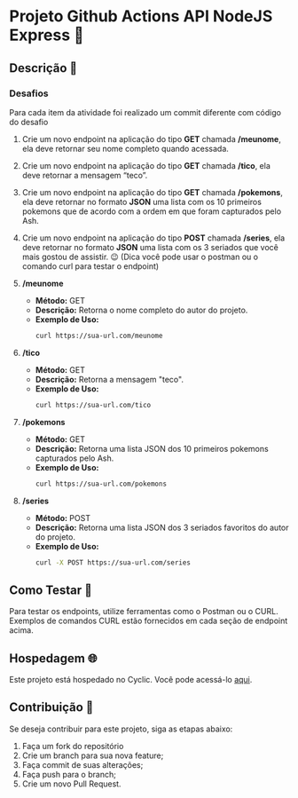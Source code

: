 # Projeto Github Actions API NodeJS Express 🚀

## Descrição 📄

### Desafios

Para cada item da atividade foi realizado um commit diferente com código do desafio

1. Crie um novo endpoint na aplicação do tipo **GET** chamada **/meunome**, ela deve retornar seu nome completo quando acessada.
2. Crie um novo endpoint na aplicação do tipo **GET** chamada **/tico**, ela deve retornar a mensagem “teco”. 
3. Crie um novo endpoint na aplicação do tipo **GET** chamada **/pokemons**, ela deve retornar no formato **JSON** uma lista com os 10 primeiros pokemons que de acordo com a ordem em que foram capturados pelo Ash. 
4. Crie um novo endpoint na aplicação do tipo **POST** chamada **/series**, ela deve retornar no formato **JSON** uma lista com os 3 seriados que você mais gostou de assistir. 😉 (Dica você pode usar o postman ou o comando curl para testar o endpoint)

1. **/meunome**
   - **Método:** GET
   - **Descrição:** Retorna o nome completo do autor do projeto.
   - **Exemplo de Uso:**
     ```bash
     curl https://sua-url.com/meunome
     ```

2. **/tico**
   - **Método:** GET
   - **Descrição:** Retorna a mensagem "teco".
   - **Exemplo de Uso:**
     ```bash
     curl https://sua-url.com/tico
     ```

3. **/pokemons**
   - **Método:** GET
   - **Descrição:** Retorna uma lista JSON dos 10 primeiros pokemons capturados pelo Ash.
   - **Exemplo de Uso:**
     ```bash
     curl https://sua-url.com/pokemons
     ```

4. **/series**
   - **Método:** POST
   - **Descrição:** Retorna uma lista JSON dos 3 seriados favoritos do autor do projeto.
   - **Exemplo de Uso:**
     ```bash
     curl -X POST https://sua-url.com/series
     ```

## Como Testar 🧪

Para testar os endpoints, utilize ferramentas como o Postman ou o CURL. Exemplos de comandos CURL estão fornecidos em cada seção de endpoint acima.

## Hospedagem 🌐

Este projeto está hospedado no Cyclic. Você pode acessá-lo [aqui](https://lime-pleasant-hatchling.cyclic.app).

## Contribuição 🤝

Se deseja contribuir para este projeto, siga as etapas abaixo:

1. Faça um fork do repositório
2. Crie um branch para sua nova feature;
3. Faça commit de suas alterações;
4. Faça push para o branch;
5. Crie um novo Pull Request.



